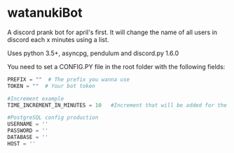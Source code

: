 # watanukiBot
A discord prank bot for april's first. It will change the name of all users in discord each x minutes using a list.

Uses python 3.5+, asyncpg, pendulum and discord.py 1.6.0

You need to set a CONFIG.PY file in the root folder with the following fields:

```py
PREFIX = ""  # The prefix you wanna use
TOKEN = ""  # Your bot token

#Increment example
TIME_INCREMENT_IN_MINUTES = 10   #Increment that will be added for the next update calculation

#PostgreSQL config production
USERNAME = ''
PASSWORD = ''
DATABASE = ''
HOST = ''
```
